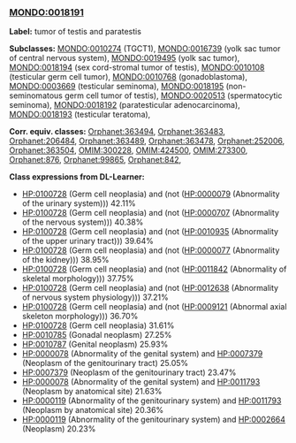 
### [MONDO:0018191](http://purl.obolibrary.org/obo/MONDO_0018191)
**Label:** tumor of testis and paratestis

**Subclasses:** [MONDO:0010274](http://purl.obolibrary.org/obo/MONDO_0010274) (TGCT1), [MONDO:0016739](http://purl.obolibrary.org/obo/MONDO_0016739) (yolk sac tumor of central nervous system), [MONDO:0019495](http://purl.obolibrary.org/obo/MONDO_0019495) (yolk sac tumor), [MONDO:0018194](http://purl.obolibrary.org/obo/MONDO_0018194) (sex cord-stromal tumor of testis), [MONDO:0010108](http://purl.obolibrary.org/obo/MONDO_0010108) (testicular germ cell tumor), [MONDO:0010768](http://purl.obolibrary.org/obo/MONDO_0010768) (gonadoblastoma), [MONDO:0003669](http://purl.obolibrary.org/obo/MONDO_0003669) (testicular seminoma), [MONDO:0018195](http://purl.obolibrary.org/obo/MONDO_0018195) (non-seminomatous germ cell tumor of testis), [MONDO:0020513](http://purl.obolibrary.org/obo/MONDO_0020513) (spermatocytic seminoma), [MONDO:0018192](http://purl.obolibrary.org/obo/MONDO_0018192) (paratesticular adenocarcinoma), [MONDO:0018193](http://purl.obolibrary.org/obo/MONDO_0018193) (testicular teratoma), 

**Corr. equiv. classes:** [Orphanet:363494](http://www.orpha.net/ORDO/Orphanet_363494), [Orphanet:363483](http://www.orpha.net/ORDO/Orphanet_363483), [Orphanet:206484](http://www.orpha.net/ORDO/Orphanet_206484), [Orphanet:363489](http://www.orpha.net/ORDO/Orphanet_363489), [Orphanet:363478](http://www.orpha.net/ORDO/Orphanet_363478), [Orphanet:252006](http://www.orpha.net/ORDO/Orphanet_252006), [Orphanet:363504](http://www.orpha.net/ORDO/Orphanet_363504), [OMIM:300228](http://purl.obolibrary.org/obo/OMIM_300228), [OMIM:424500](http://purl.obolibrary.org/obo/OMIM_424500), [OMIM:273300](http://purl.obolibrary.org/obo/OMIM_273300), [Orphanet:876](http://www.orpha.net/ORDO/Orphanet_876), [Orphanet:99865](http://www.orpha.net/ORDO/Orphanet_99865), [Orphanet:842](http://www.orpha.net/ORDO/Orphanet_842), 

**Class expressions from DL-Learner:**

- [HP:0100728](http://purl.obolibrary.org/obo/HP_0100728) (Germ cell neoplasia) and (not ([HP:0000079](http://purl.obolibrary.org/obo/HP_0000079) (Abnormality of the urinary system))) 42.11%
- [HP:0100728](http://purl.obolibrary.org/obo/HP_0100728) (Germ cell neoplasia) and (not ([HP:0000707](http://purl.obolibrary.org/obo/HP_0000707) (Abnormality of the nervous system))) 40.38%
- [HP:0100728](http://purl.obolibrary.org/obo/HP_0100728) (Germ cell neoplasia) and (not ([HP:0010935](http://purl.obolibrary.org/obo/HP_0010935) (Abnormality of the upper urinary tract))) 39.64%
- [HP:0100728](http://purl.obolibrary.org/obo/HP_0100728) (Germ cell neoplasia) and (not ([HP:0000077](http://purl.obolibrary.org/obo/HP_0000077) (Abnormality of the kidney))) 38.95%
- [HP:0100728](http://purl.obolibrary.org/obo/HP_0100728) (Germ cell neoplasia) and (not ([HP:0011842](http://purl.obolibrary.org/obo/HP_0011842) (Abnormality of skeletal morphology))) 37.75%
- [HP:0100728](http://purl.obolibrary.org/obo/HP_0100728) (Germ cell neoplasia) and (not ([HP:0012638](http://purl.obolibrary.org/obo/HP_0012638) (Abnormality of nervous system physiology))) 37.21%
- [HP:0100728](http://purl.obolibrary.org/obo/HP_0100728) (Germ cell neoplasia) and (not ([HP:0009121](http://purl.obolibrary.org/obo/HP_0009121) (Abnormal axial skeleton morphology))) 36.70%
- [HP:0100728](http://purl.obolibrary.org/obo/HP_0100728) (Germ cell neoplasia) 31.61%
- [HP:0010785](http://purl.obolibrary.org/obo/HP_0010785) (Gonadal neoplasm) 27.25%
- [HP:0010787](http://purl.obolibrary.org/obo/HP_0010787) (Genital neoplasm) 25.93%
- [HP:0000078](http://purl.obolibrary.org/obo/HP_0000078) (Abnormality of the genital system) and [HP:0007379](http://purl.obolibrary.org/obo/HP_0007379) (Neoplasm of the genitourinary tract) 25.05%
- [HP:0007379](http://purl.obolibrary.org/obo/HP_0007379) (Neoplasm of the genitourinary tract) 23.47%
- [HP:0000078](http://purl.obolibrary.org/obo/HP_0000078) (Abnormality of the genital system) and [HP:0011793](http://purl.obolibrary.org/obo/HP_0011793) (Neoplasm by anatomical site) 21.63%
- [HP:0000119](http://purl.obolibrary.org/obo/HP_0000119) (Abnormality of the genitourinary system) and [HP:0011793](http://purl.obolibrary.org/obo/HP_0011793) (Neoplasm by anatomical site) 20.36%
- [HP:0000119](http://purl.obolibrary.org/obo/HP_0000119) (Abnormality of the genitourinary system) and [HP:0002664](http://purl.obolibrary.org/obo/HP_0002664) (Neoplasm) 20.23%


